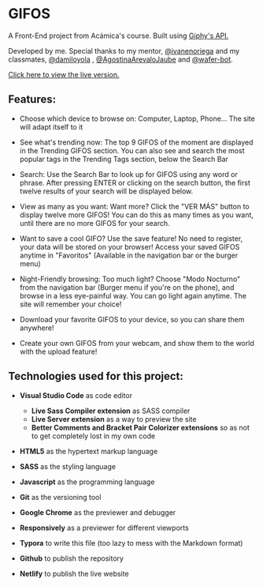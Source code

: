 # GIFOS 

A Front-End project from Acámica's course. Built using [Giphy's API.](https://developers.giphy.com/docs/api#quick-start-guide)

Developed by me. Special thanks to my mentor, [@ivanenoriega](https://github.com/ivanenoriega) and my classmates, [@damiloyola](https://github.com/damiloyola) , [@AgostinaArevaloJaube](https://github.com/AgostinaArevaloJaube) and [@wafer-bot](https://github.com/wafer-bot).

[Click here to view the live version.](https://gifos-jesus.netlify.app/)

## Features:

- Choose which device to browse on: Computer, Laptop, Phone... The site will adapt itself to it 

- See what's trending now: The top 9 GIFOS of the moment are displayed in the Trending GIFOS section. You can also see and search the most popular tags in the Trending Tags section, below the Search Bar

- Search:  Use the Search Bar to look up for GIFOS using any word or phrase. After pressing ENTER or clicking on the search button, the first twelve results of your search will be displayed below. 

- View as many as you want: Want more? Click the "VER MÁS" button to display twelve more GIFOS! You can do this as many times as you want, until there are no more GIFOS for your search.

- Want to save a cool GIFO? Use the save feature! No need to register, your data will be stored on your browser! Access your saved GIFOS anytime in "Favoritos" (Available in the navigation bar or the burger menu)

- Night-Friendly browsing: Too much light? Choose "Modo Nocturno" from the navigation bar (Burger menu if you're on the phone), and browse in a less eye-painful way. You can go light again anytime. The site will remember your choice!

- Download your favorite GIFOS to your device, so you can share them anywhere!

- Create your own GIFOS from your webcam, and show them to the world with the upload feature!

## Technologies used for this project:

- **Visual Studio Code** as code editor
  - **Live Sass Compiler extension** as SASS compiler
  - **Live Server extension** as a way to preview the site
  - **Better Comments and Bracket Pair Colorizer extensions** so as not to get completely lost in my own code

- **HTML5** as the hypertext markup language
- **SASS** as the styling language
- **Javascript** as the programming language
- **Git** as the versioning tool

- **Google Chrome** as the previewer and debugger
- **Responsively** as a previewer for different viewports
- **Typora** to write this file (too lazy to mess with the Markdown format)

- **Github** to publish the repository
- **Netlify** to publish the live website
